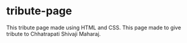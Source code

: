 # tribute-page
This tribute page made using HTML and CSS. This page made to give tribute to Chhatrapati Shivaji Maharaj.
